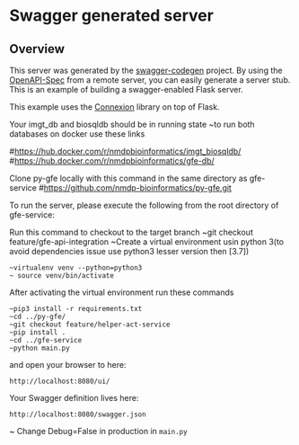 # Swagger generated server

## Overview
This server was generated by the [swagger-codegen](https://github.com/swagger-api/swagger-codegen) project. By using the
[OpenAPI-Spec](https://github.com/swagger-api/swagger-core/wiki) from a remote server, you can easily generate a server stub.  This
is an example of building a swagger-enabled Flask server.

This example uses the [Connexion](https://github.com/zalando/connexion) library on top of Flask.

Your imgt_db and biosqldb should be in running state
~to run both databases on docker use these links

#https://hub.docker.com/r/nmdpbioinformatics/imgt_biosqldb/
#https://hub.docker.com/r/nmdpbioinformatics/gfe-db/

Clone py-gfe locally with this command in the same directory as gfe-service
#https://github.com/nmdp-bioinformatics/py-gfe.git

To run the server, please execute the following from the root directory of gfe-service:

Run this command to checkout to the target branch
~git checkout feature/gfe-api-integration
~Create a virtual environment usin python 3(to avoid dependencies issue use python3 lesser version then [3.7])
```
~virtualenv venv --python=python3
~ source venv/bin/activate
```
After activating the virtual environment run these commands
```
~pip3 install -r requirements.txt
~cd ../py-gfe/
~git checkout feature/helper-act-service
~pip install .
~cd ../gfe-service
~python main.py
```
and open your browser to here:

```
http://localhost:8080/ui/
```

Your Swagger definition lives here:

```
http://localhost:8080/swagger.json
```

~ Change Debug=False in production in `main.py`